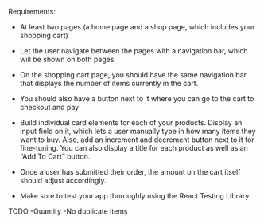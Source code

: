 Requirements:
* At least two pages (a home page and a shop page, which includes your shopping cart)

* Let the user navigate between the pages with a navigation bar, which will be shown on both pages.

* On the shopping cart page, you should have the same navigation bar that displays the number of items currently in the cart.

* You should also have a button next to it where you can go to the cart to checkout and pay

* Build individual card elements for each of your products. Display an input field on it, which lets a user manually type in how many items they want to buy. Also, add an increment and decrement button next to it for fine-tuning. You can also display a title for each product as well as an “Add To Cart” button.

* Once a user has submitted their order, the amount on the cart itself should adjust accordingly.

* Make sure to test your app thoroughly using the React Testing Library.

TODO
-Quantity
-No duplicate items
